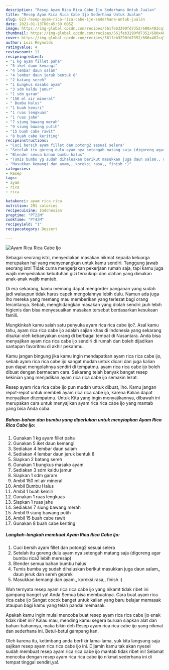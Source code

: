 ```yaml
---
description: "Resep Ayam Rica Rica Cabe Ijo Sederhana Untuk Jualan"
title: "Resep Ayam Rica Rica Cabe Ijo Sederhana Untuk Jualan"
slug: 623-resep-ayam-rica-rica-cabe-ijo-sederhana-untuk-jualan
date: 2021-01-13T00:45:50.605Z
image: https://img-global.cpcdn.com/recipes/561feb3290fd7352/680x482cq70/ayam-rica-rica-cabe-ijo-foto-resep-utama.jpg
thumbnail: https://img-global.cpcdn.com/recipes/561feb3290fd7352/680x482cq70/ayam-rica-rica-cabe-ijo-foto-resep-utama.jpg
cover: https://img-global.cpcdn.com/recipes/561feb3290fd7352/680x482cq70/ayam-rica-rica-cabe-ijo-foto-resep-utama.jpg
author: Luis Reynolds
ratingvalue: 4
reviewcount: 11
recipeingredient:
- "1 kg ayam fillet paha"
- "5 iket daun kemangi"
- "4 lembar daun salam"
- "4 lembar daun jeruk bentuk 8"
- "2 batang sereh"
- "1 bungkus masako ayam"
- "3 sdm kaldu jamur"
- "1 sdm garam"
- "150 ml air mineral"
- " Bumbu Halus"
- "1 buah kemiri"
- "1 ruas lengkuas"
- "1 ruas jahe"
- "7 siung bawang merah"
- "9 siung bawang putih"
- "15 buah cabe rawit"
- "8 buah cabe keriting"
recipeinstructions:
- "Cuci bersih ayam fillet dan potong2 sesuai selera"
- "Setelah itu goreng dulu ayam nya setengah matang saja (digoreng agar bumbu rica2 lebih meresap)"
- "Blender semua bahan bumbu halus"
- "Tumis bumbu yg sudah dihaluskan berikut masukkan juga daun salam,, daun jeruk dan sereh geprek"
- "Masukkan kemangi dan ayam,, koreksi rasa,, finish :)"
categories:
- Resep
tags:
- ayam
- rica
- rica

katakunci: ayam rica rica 
nutrition: 291 calories
recipecuisine: Indonesian
preptime: "PT22M"
cooktime: "PT42M"
recipeyield: "1"
recipecategory: Dessert

---
```



![Ayam Rica Rica Cabe Ijo](https://img-global.cpcdn.com/recipes/561feb3290fd7352/680x482cq70/ayam-rica-rica-cabe-ijo-foto-resep-utama.jpg)

Sebagai seorang istri, menyediakan masakan nikmat kepada keluarga merupakan hal yang menyenangkan untuk kamu sendiri. Tanggung jawab seorang istri Tidak cuma mengerjakan pekerjaan rumah saja, tapi kamu juga wajib menyediakan kebutuhan gizi tercukupi dan olahan yang dimakan anak-anak wajib mantab.

Di era  sekarang, kamu memang dapat mengorder panganan yang sudah jadi walaupun tidak harus capek mengolahnya lebih dulu. Namun ada juga lho mereka yang memang mau memberikan yang terlezat bagi orang tercintanya. Sebab, menghidangkan masakan yang diolah sendiri jauh lebih higienis dan bisa menyesuaikan masakan tersebut berdasarkan kesukaan famili. 



Mungkinkah kamu salah satu penyuka ayam rica rica cabe ijo?. Asal kamu tahu, ayam rica rica cabe ijo adalah sajian khas di Indonesia yang sekarang disukai oleh kebanyakan orang di berbagai tempat di Nusantara. Anda bisa menyajikan ayam rica rica cabe ijo sendiri di rumah dan boleh dijadikan santapan favoritmu di akhir pekanmu.

Kamu jangan bingung jika kamu ingin mendapatkan ayam rica rica cabe ijo, sebab ayam rica rica cabe ijo sangat mudah untuk dicari dan juga kalian pun dapat mengolahnya sendiri di tempatmu. ayam rica rica cabe ijo boleh dibuat dengan bermacam cara. Sekarang telah banyak banget resep kekinian yang menjadikan ayam rica rica cabe ijo semakin lezat.

Resep ayam rica rica cabe ijo pun mudah untuk dibuat, lho. Kamu jangan repot-repot untuk membeli ayam rica rica cabe ijo, karena Kalian dapat menyajikan ditempatmu. Untuk Kita yang ingin menyajikannya, dibawah ini merupakan cara untuk menyajikan ayam rica rica cabe ijo yang mantab yang bisa Anda coba.

<!--inarticleads1-->

##### Bahan-bahan dan bumbu yang diperlukan untuk menyiapkan Ayam Rica Rica Cabe Ijo:

1. Gunakan 1 kg ayam fillet paha
1. Gunakan 5 iket daun kemangi
1. Sediakan 4 lembar daun salam
1. Sediakan 4 lembar daun jeruk bentuk 8
1. Siapkan 2 batang sereh
1. Gunakan 1 bungkus masako ayam
1. Sediakan 3 sdm kaldu jamur
1. Siapkan 1 sdm garam
1. Ambil 150 ml air mineral
1. Ambil  Bumbu Halus
1. Ambil 1 buah kemiri
1. Gunakan 1 ruas lengkuas
1. Siapkan 1 ruas jahe
1. Sediakan 7 siung bawang merah
1. Ambil 9 siung bawang putih
1. Ambil 15 buah cabe rawit
1. Gunakan 8 buah cabe keriting




<!--inarticleads2-->

##### Langkah-langkah membuat Ayam Rica Rica Cabe Ijo:

1. Cuci bersih ayam fillet dan potong2 sesuai selera
1. Setelah itu goreng dulu ayam nya setengah matang saja (digoreng agar bumbu rica2 lebih meresap)
1. Blender semua bahan bumbu halus
1. Tumis bumbu yg sudah dihaluskan berikut masukkan juga daun salam,, daun jeruk dan sereh geprek
1. Masukkan kemangi dan ayam,, koreksi rasa,, finish :)




Wah ternyata resep ayam rica rica cabe ijo yang nikamt tidak ribet ini gampang banget ya! Anda Semua bisa membuatnya. Cara buat ayam rica rica cabe ijo Sangat cocok banget untuk kalian yang baru belajar memasak ataupun bagi kamu yang telah pandai memasak.

Apakah kamu ingin mulai mencoba buat resep ayam rica rica cabe ijo enak tidak ribet ini? Kalau mau, mending kamu segera buruan siapkan alat dan bahan-bahannya, maka bikin deh Resep ayam rica rica cabe ijo yang nikmat dan sederhana ini. Betul-betul gampang kan. 

Oleh karena itu, ketimbang anda berfikir lama-lama, yuk kita langsung saja sajikan resep ayam rica rica cabe ijo ini. Dijamin kamu tak akan nyesel sudah membuat resep ayam rica rica cabe ijo mantab tidak ribet ini! Selamat mencoba dengan resep ayam rica rica cabe ijo nikmat sederhana ini di tempat tinggal sendiri,ya!.

